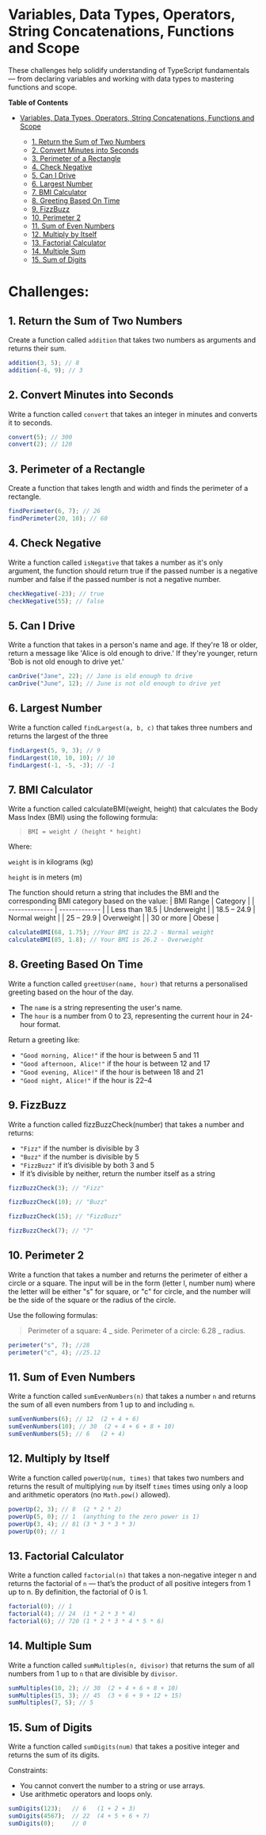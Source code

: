 # Variables, Data Types, Operators, String Concatenations, Functions and Scope

These challenges help solidify understanding of TypeScript fundamentals — from declaring variables and working with data types to mastering functions and scope.

**Table of Contents**

- [Variables, Data Types, Operators, String Concatenations, Functions and Scope](#variables-data-types-operators-string-concatenations-functions-and-scope)

  - [1. Return the Sum of Two Numbers](#1-return-the-sum-of-two-numbers)
  - [2. Convert Minutes into Seconds](#2-convert-minutes-into-seconds)
  - [3. Perimeter of a Rectangle](#3-perimeter-of-a-rectangle)
  - [4. Check Negative](#4-check-negative)
  - [5. Can I Drive](#5-can-i-drive)
  - [6. Largest Number](#6-largest-number)
  - [7. BMI Calculator](#7-bmi-calculator)
  - [8. Greeting Based On Time](#8-greeting-based-on-time)
  - [9. FizzBuzz](#9-fizzbuzz)
  - [10. Perimeter 2](#10-perimeter-2)
  - [11. Sum of Even Numbers](#11-sum-of-even-numbers)
  - [12. Multiply by Itself](#12-multiply-by-itself)
  - [13. Factorial Calculator](#13-factorial-calculator)
  - [14. Multiple Sum](#14-multiple-sum)
  - [15. Sum of Digits](#15-sum-of-digits)

# Challenges:

## 1. Return the Sum of Two Numbers

Create a function called `addition` that takes two numbers as arguments and returns their sum.

```ts
addition(3, 5); // 8
addition(-6, 9); // 3
```

## 2. Convert Minutes into Seconds

Write a function called `convert` that takes an integer in minutes and converts it to seconds.

```ts
convert(5); // 300
convert(2); // 120
```

## 3. Perimeter of a Rectangle

Create a function that takes length and width and finds the perimeter of a rectangle.

```ts
findPerimeter(6, 7); // 26
findPerimeter(20, 10); // 60
```

## 4. Check Negative

Write a function called `isNegative` that takes a number as it's only argument, the function should return true if the passed number is a negative number and false if the passed number is not a negative number.

```ts
checkNegative(-23); // true
checkNegative(55); // false
```

## 5. Can I Drive

Write a function that takes in a person's name and age. If they're 18 or older, return a message like 'Alice is old enough to drive.' If they're younger, return 'Bob is not old enough to drive yet.'

```ts
canDrive("Jane", 22); // Jane is old enough to drive
canDrive("June", 12); // June is not old enough to drive yet
```

## 6. Largest Number

Write a function called `findLargest(a, b, c)` that takes three numbers and returns the largest of the three

```ts
findLargest(5, 9, 3); // 9
findLargest(10, 10, 10); // 10
findLargest(-1, -5, -3); // -1
```

## 7. BMI Calculator

Write a function called calculateBMI(weight, height) that calculates the Body Mass Index (BMI) using the following formula:

> `BMI = weight / (height * height)`

Where:

`weight` is in kilograms (kg)

`height` is in meters (m)

The function should return a string that includes the BMI and the corresponding BMI category based on the value:
| BMI Range | Category |
| -------------- | ------------- |
| Less than 18.5 | Underweight |
| 18.5 – 24.9 | Normal weight |
| 25 – 29.9 | Overweight |
| 30 or more | Obese |

```ts
calculateBMI(68, 1.75); //Your BMI is 22.2 - Normal weight
calculateBMI(85, 1.8); // Your BMI is 26.2 - Overweight
```

## 8. Greeting Based On Time

Write a function called `greetUser(name, hour)` that returns a personalised greeting based on the hour of the day.

- The `name` is a string representing the user's name.
- The `hour` is a number from 0 to 23, representing the current hour in 24-hour format.

Return a greeting like:

- `"Good morning, Alice!"` if the hour is between 5 and 11
- `"Good afternoon, Alice!"` if the hour is between 12 and 17
- `"Good evening, Alice!"` if the hour is between 18 and 21
- `"Good night, Alice!"` if the hour is 22–4

## 9. FizzBuzz

Write a function called fizzBuzzCheck(number) that takes a number and returns:

- `"Fizz"` if the number is divisible by 3
- `"Buzz"` if the number is divisible by 5
- `"FizzBuzz"` if it’s divisible by both 3 and 5
- If it’s divisible by neither, return the number itself as a string

```ts
fizzBuzzCheck(3); // "Fizz"

fizzBuzzCheck(10); // "Buzz"

fizzBuzzCheck(15); // "FizzBuzz"

fizzBuzzCheck(7); // "7"
```

## 10. Perimeter 2

Write a function that takes a number and returns the perimeter of either a circle or a square. The input will be in the form (letter l, number num) where the letter will be either "s" for square, or "c" for circle, and the number will be the side of the square or the radius of the circle.

Use the following formulas:

> Perimeter of a square: 4 _ side.
> Perimeter of a circle: 6.28 _ radius.

```ts
perimeter("s", 7); //28
perimeter("c", 4); //25.12
```

## 11. Sum of Even Numbers

Write a function called `sumEvenNumbers(n)` that takes a number `n` and returns the sum of all even numbers from 1 up to and including `n`.

```ts
sumEvenNumbers(6); // 12  (2 + 4 + 6)
sumEvenNumbers(10); // 30  (2 + 4 + 6 + 8 + 10)
sumEvenNumbers(5); // 6   (2 + 4)
```

## 12. Multiply by Itself

Write a function called `powerUp(num, times)` that takes two numbers and returns the result of multiplying `num` by itself `times` times using only a loop and arithmetic operators (no `Math.pow()` allowed).

```ts
powerUp(2, 3); // 8  (2 * 2 * 2)
powerUp(5, 0); // 1  (anything to the zero power is 1)
powerUp(3, 4); // 81 (3 * 3 * 3 * 3)
powerUp(0); // 1
```

## 13. Factorial Calculator

Write a function called `factorial(n)` that takes a non-negative integer n and returns the factorial of `n` — that’s the product of all positive integers from 1 up to n.
By definition, the factorial of 0 is 1.

```ts
factorial(0); // 1
factorial(4); // 24  (1 * 2 * 3 * 4)
factorial(6); // 720 (1 * 2 * 3 * 4 * 5 * 6)
```

## 14. Multiple Sum

Write a function called `sumMultiples(n, divisor)` that returns the sum of all numbers from 1 up to `n` that are divisible by `divisor`.

```ts
sumMultiples(10, 2); // 30  (2 + 4 + 6 + 8 + 10)
sumMultiples(15, 3); // 45  (3 + 6 + 9 + 12 + 15)
sumMultiples(7, 5); // 5
```

## 15. Sum of Digits

Write a function called `sumDigits(num)` that takes a positive integer and returns the sum of its digits.

Constraints:

- You cannot convert the number to a string or use arrays.
- Use arithmetic operators and loops only.

```ts
sumDigits(123);   // 6   (1 + 2 + 3)
sumDigits(4567);  // 22  (4 + 5 + 6 + 7)
sumDigits(0);     // 0
```
